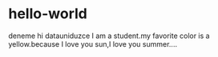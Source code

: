 # hello-world
deneme
hi datauniduzce
I am a student.my favorite color is a yellow.because I love you sun,I love you summer....
